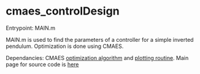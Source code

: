 cmaes_controlDesign
============

Entrypoint: MAIN.m

MAIN.m is used to find the parameters of a controller for a simple inverted pendulum. Optimization is done using CMAES.

Dependancies: CMAES [optimization algorithm](https://www.lri.fr/~hansen/cmaes.m) and [plotting routine](https://www.lri.fr/~hansen/plotcmaesdat.m). Main page for source code is [here](https://www.lri.fr/~hansen/cmaes_inmatlab.html)

